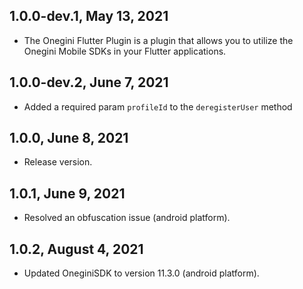 ## 1.0.0-dev.1, May 13, 2021

* The Onegini Flutter Plugin is a plugin that allows you to utilize the Onegini Mobile SDKs in your Flutter applications.

## 1.0.0-dev.2, June 7, 2021

* Added a required param `profileId` to the `deregisterUser` method

## 1.0.0, June 8, 2021

* Release version.

## 1.0.1, June 9, 2021

* Resolved an obfuscation issue (android platform).

## 1.0.2, August 4, 2021
* Updated OneginiSDK to version 11.3.0  (android platform).